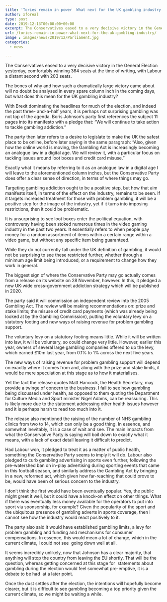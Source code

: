 ```yaml
---
title: 'Tories remain in power  What next for the UK gambling industry'
author: xforeal 
type: post
date: 2019-12-13T00:00:00+00:00
excerpt: The Conservatives eased to a very decisive victory in the General Election yesterday, comfortably winning 364 seats at the time of writing, with Labour a distant second with 203 seats
url: /tories-remain-in-power-what-next-for-the-uk-gambling-industry/
image : images/news/2019/12/Parliament.jpg
categories:
  - news

---
```

The Conservatives eased to a very decisive victory in the General Election yesterday, comfortably winning 364 seats at the time of writing, with Labour a distant second with 203 seats.

The bones of why and how such a dramatically large victory came about will no doubt be analysed in every spare column inch in the coming days, but what does this mean for the UK gambling industry?

With Brexit dominating the headlines for much of the election, and indeed the past three- and-a-half years, it is perhaps not surprising gambling was not top of the agenda. Boris Johnson&rsquo;s party first references the subject 11 pages into its manifesto with a pledge that: &ldquo;We will continue to take action to tackle gambling addiction.&rdquo;

The party then later refers to a desire to legislate to make the UK the safest place to be online, before later saying in the same paragraph: &ldquo;Also, given how the online world is moving, the Gambling Act is increasingly becoming an analogue law in a digital age.&nbsp;We will review it, with a particular focus on tackling issues around loot boxes and credit card misuse.&rdquo;

Exactly what it means by referring to it as an analogue law in a digital age I will leave to the aforementioned column inches, but the Conservative Party does offer a clear sense of direction, in terms of where things may go.

Targeting gambling addiction ought to be a positive step, but how that aim manifests itself, in terms of the effect on the industry, remains to be seen. If it targets increased treatment for those with problem gambling, it will be a positive step for the image of the industry, yet if it turns into imposing restrictions, then it could be problematic.

It is unsurprising to see loot boxes enter the political equation, with controversy having been stoked numerous times in the video gaming industry in the past two years. It essentially refers to when people pay money for a random assortment of items within a certain range within a video game, but without any specific item being guaranteed.

While they do not currently fall under the UK definition of gambling, it would not be surprising to see these restricted further, whether through a minimum age limit being introduced, or a requirement to change how they work in general.

The biggest sign of where the Conservative Party may go actually comes from a release on its website on 28 November, however. In this, it pledged a new UK-wide cross-government addiction strategy which will be published in 2020.

The party said it will commission an independent review into the 2005 Gambling Act. The review will be making recommendations on: prize and stake limits; the misuse of credit card payments (which was already being looked at by the Gambling Commission), putting the voluntary levy on a statutory footing and new ways of raising revenue for problem gambling support.&nbsp;

The voluntary levy on a statutory footing means little. While it will be written into law, it will be voluntary, so could change very little. However, earlier this year, owners of several large gambling companies offered to up the levy, which earned &pound;10m last year, from 0.1% to 1% across the next five years.

The new ways of raising revenue for problem gambling support will depend on exactly where it comes from and, along with the prize and stake limits, it would be mere speculation at this stage as to how it materialises.

Yet the fact the release quotes Matt Hancock, the Health Secretary, may provide a twinge of concern to the business. I fail to see how gambling being discussed under health, as opposed to them quoting the Department for Culture Media and Sport minister Nigel Adams, can be reassuring. This is likely more due to the statement addressing other health issues however and it is perhaps harsh to read too much into it.

The release also mentioned the raising of the number of NHS gambling clinics from two to 14, which can only be a good thing. In essence, and somewhat inevitably, it is a case of wait and see. The main impacts from what the Conservative Party is saying will boil down to exactly what it means, with a lack of exact detail leaving it difficult to predict.&nbsp;

Had Labour won, it pledged to treat it as a matter of public health, something the Conservative Party seems to imply it will do.&nbsp;Labour also pledged to curb gambling advertising in sports even further, following the pre-watershed ban on in-play advertising during sporting events that came in this football season, and similarly address the Gambling Act by bringing in a new, reformed act, which given how far-reaching that could prove to be, would have been of serious concern to the industry.

I don&rsquo;t think the first would have been eventually popular. Yes, the public might greet it well, but it could have a knock-on effect on other things. What if there was eventually less money available for the operators to put into sport via sponsorship, for example? Given the popularity of the sport and the ubiquitous presence of gambling adverts in sports coverage, then I cannot see how the industry would react positively to it.&nbsp;

The party also said it would have established gambling limits, a levy for problem gambling and funding and mechanisms for consumer compensations. In essence, this would mean a lot of change, which in the current climate, I could not see&nbsp; going down well at all.

It seems incredibly unlikely, now that Johnson has a clear majority, that anything will stop the country from leaving the EU shortly. That will be the question, whereas getting concerned at this stage for &nbsp;statements about gambling during the election would feel somewhat pre-emptive, it is a debate to be had &nbsp;at a later point.

Once the dust settles after the election, the intentions will hopefully become clearer, but it is difficult to see gambling becoming a top priority given the current climate, so we might be waiting a while.

&nbsp;

&nbsp;